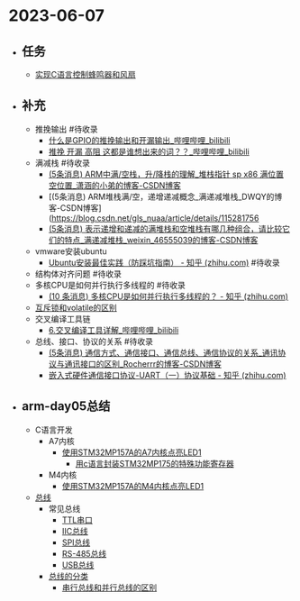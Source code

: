 # 2023-06-07

- ## 任务
	- [实现C语言控制蜂鸣器和风扇](../pages/实现C语言控制蜂鸣器和风扇.md)
- ## 补充
	- 推挽输出 #待收录 
		- [什么是GPIO的推挽输出和开漏输出_哔哩哔哩_bilibili](https://www.bilibili.com/video/BV1zL411L7sj/?p=1&share_medium=android_i&share_plat=android&share_source=COPY&share_tag=s_i&timestamp=1686064471&unique_k=9NHTyE4) 
		- [推挽 开漏 高阻 这都是谁想出来的词？？_哔哩哔哩_bilibili](https://www.bilibili.com/video/BV1D84y1c7GV/?p=1&share_medium=android_i&share_plat=android&share_source=COPY&share_tag=s_i&timestamp=1686064527&unique_k=BxmGlZx)
	- 满减栈 #待收录 
		- [(5条消息) ARM中满/空栈，升/降栈的理解_堆栈指针 sp x86 满位置 空位置_潇涵的小弟的博客-CSDN博客](https://blog.csdn.net/LNF_2373837248/article/details/50119093) 
		- [(5条消息) ARM堆栈满/空，递增递减概念_满递减堆栈_DWQY的博客-CSDN博客](https://blog.csdn.net/gls_nuaa/article/details/115281756
		- [(5条消息) 表示递增和递减的满堆栈和空堆栈有哪几种组合，请比较它们的特点_满递减堆栈_weixin_46555039的博客-CSDN博客](https://blog.csdn.net/weixin_46555039/article/details/125122917?spm=1001.2101.3001.6650.7&utm_medium=distribute.pc_relevant.none-task-blog-2%7Edefault%7EBlogCommendFromBaidu%7ERate-8-125122917-blog-115281756.235%5Ev38%5Epc_relevant_anti_t3&depth_1-utm_source=distribute.pc_relevant.none-task-blog-2%7Edefault%7EBlogCommendFromBaidu%7ERate-8-125122917-blog-115281756.235%5Ev38%5Epc_relevant_anti_t3&utm_relevant_index=13)
	- vmware安装ubuntu
		- [Ubuntu安装最佳实践（防踩坑指南） - 知乎 (zhihu.com)](https://zhuanlan.zhihu.com/p/114518326) #待收录 
	- 结构体对齐问题 #待收录 
	- 多核CPU是如何并行执行多线程的 #待收录 
		- [(10 条消息) 多核CPU是如何并行执行多线程的？ - 知乎 (zhihu.com)](https://www.zhihu.com/question/593176761)
	- [互斥锁和volatile的区别](../pages/互斥锁和volatile的区别.md)
	- 交叉编译工具链
		- [6.交叉编译工具详解_哔哩哔哩_bilibili](https://www.bilibili.com/video/BV1Az4y1i7kD/?p=1&share_medium=android_i&share_plat=android&share_source=COPY&share_tag=s_i&timestamp=1686127554&unique_k=3YsDTqs&vd_source=8f0a7910abc46a7f7258da6ae2e0d504)
	- 总线、接口、协议的关系 #待收录 
		- [(5条消息) 通信方式、通信接口、通信总线、通信协议的关系_通讯协议与通讯接口的区别_Rocherrr的博客-CSDN博客](https://blog.csdn.net/Rocher_22/article/details/116586911)
		- [嵌入式硬件通信接口协议-UART（一）协议基础 - 知乎 (zhihu.com)](https://zhuanlan.zhihu.com/p/58421279)
- ## arm-day05总结
	- C语言开发
		- A7内核
			- [使用STM32MP157A的A7内核点亮LED1](../pages/使用STM32MP157A的A7内核点亮LED1.md)
				- [用c语言封装STM32MP175的特殊功能寄存器](../pages/用c语言封装STM32MP175的特殊功能寄存器.md)
		- M4内核
			- [使用STM32MP157A的M4内核点亮LED1](../pages/使用STM32MP157A的M4内核点亮LED1.md)
	- [总线](../pages/总线.md)
		- 常见总线
			- [TTL串口](../pages/TTL串口.md) 
			- [IIC总线](../pages/IIC总线.md)
			- [SPI总线](../pages/SPI总线.md)
			- [RS-485总线](../pages/RS-485总线.md)
			- [USB总线](../pages/USB总线.md)
		- [总线的分类](../pages/总线的分类.md)
			- [串行总线和并行总线的区别](../pages/串行总线和并行总线的区别.md)